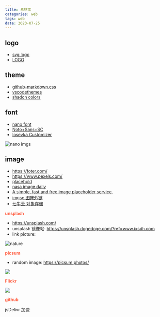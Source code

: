 ```yaml
---
title: 素材库
categories: web
tags: web
date: 2023-07-25
---
```


## logo

- [svg logo](https://svg.saasfly.io/directory/ai)
- [LOGO ](https://ilogo.fun/?ref=producthunt)

## theme

- [github-markdown.css](https://github.com/sindresorhus/github-markdown-css/blob/main/github-markdown.css)
- [vscodethemes](https://vscodethemes.com/)
- [shadcn colors](https://ui.shadcn.com/themes)

## font

- [nano font](https://fonts.google.com/noto/specimen/Noto+Sans+TC/glyphs)
- [Noto+Sans+SC](https://fonts.google.com/noto/specimen/Noto+Sans+SC)
- [Iosevka Customizer](https://typeof.net/Iosevka/customizer)

![nano imgs](https://cdn.jsdelivr.net/gh/YeeKal/img_land/blog/07/noto_sans.png)

## image

- https://foter.com/
- https://www.pexels.com/
- [placehold](https://placehold.co/400x300)
- [nasa image daily](https://apod.nasa.gov/apod/ap230725.html)
- [A simple, fast and free image placeholder service.](https://placehold.co/)
- [imgse 图床外链](https://imgse.com/)
- [七牛云 对象存储](https://www.qiniu.com/prices/kodo)

**<font color='Tomato'>unsplash</font>**

- https://unsplash.com/
- unsplash 镜像站: https://unsplash.dogedoge.com/?ref=www.ixsdh.com
- link picture: 

![nature](https://source.unsplash.com/V4RTwPUAyoM)


**<font color='Tomato'>picsum</font>**

- random image: https://picsum.photos/

![](https://picsum.photos/600/400)

**<font color='Tomato'>Flickr</font>**

![](https://live.staticflickr.com/65535/53072309873_2aeb736ecd_o.png)

**<font color='Tomato'>github</font>**

jsDelivr 加速
